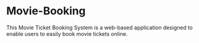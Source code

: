 # Movie-Booking
This Movie Ticket Booking System is a web-based application designed to enable users to easily book movie tickets online.
